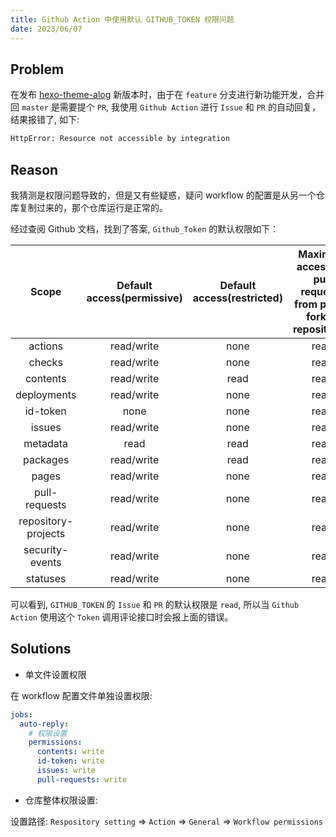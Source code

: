 ```yaml
---
title: Github Action 中使用默认 GITHUB_TOKEN 权限问题
date: 2023/06/07
---
```


## Problem

在发布 [hexo-theme-alog](https://github.com/FE-Alog/hexo-theme-alog) 新版本时，由于在 `feature` 分支进行新功能开发，合并回 `master` 是需要提个 `PR`, 我使用 `Github Action` 进行 `Issue` 和 `PR` 的自动回复，结果报错了, 如下:

```bash
HttpError: Resource not accessible by integration
```

## Reason

我猜测是权限问题导致的，但是又有些疑惑，疑问 workflow 的配置是从另一个仓库复制过来的，那个仓库运行是正常的。

经过查阅 Github 文档，找到了答案, `Github_Token` 的默认权限如下：

|        Scope        | Default access(permissive) | Default access(restricted) | Maximum access for pull requests from public forked repositories |
| :-----------------: | :------------------------: | :------------------------: | :--------------------------------------------------------------: |
|       actions       |         read/write         |            none            |                               read                               |
|       checks        |         read/write         |            none            |                               read                               |
|      contents       |         read/write         |            read            |                               read                               |
|     deployments     |         read/write         |            none            |                               read                               |
|      id-token       |            none            |            none            |                               read                               |
|       issues        |         read/write         |            none            |                               read                               |
|      metadata       |            read            |            read            |                               read                               |
|      packages       |         read/write         |            read            |                               read                               |
|        pages        |         read/write         |            none            |                               read                               |
|    pull-requests    |         read/write         |            none            |                               read                               |
| repository-projects |         read/write         |            none            |                               read                               |
|   security-events   |         read/write         |            none            |                               read                               |
|      statuses       |         read/write         |            none            |                               read                               |

可以看到, `GITHUB_TOKEN` 的 `Issue` 和 `PR` 的默认权限是 `read`, 所以当 `Github Action` 使用这个 `Token` 调用评论接口时会报上面的错误。

## Solutions

- 单文件设置权限

在 workflow 配置文件单独设置权限:

```yml
jobs:
  auto-reply:
    # 权限设置
    permissions:
      contents: write
      id-token: write
      issues: write
      pull-requests: write
```

- 仓库整体权限设置:

设置路径: `Respository setting` => `Action` => `General` => `Workflow permissions`
